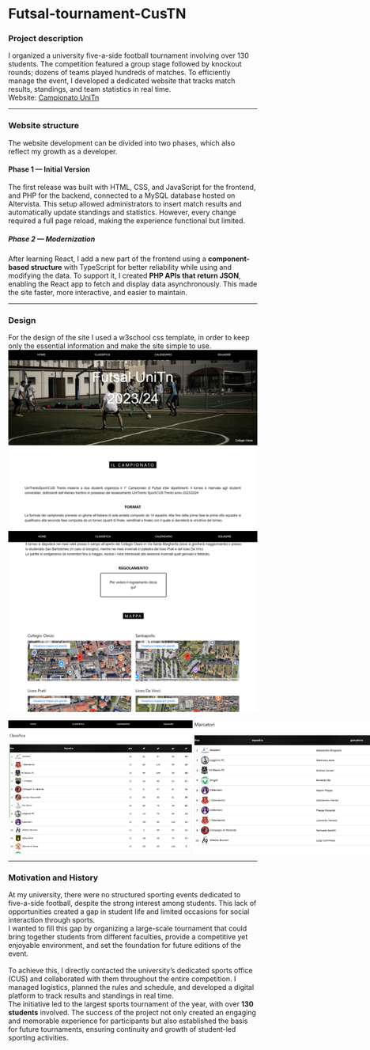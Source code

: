 # Futsal-tournament-CusTN
### Project description
I organized a university five-a-side football tournament involving over 130 students. The competition featured a group stage followed by knockout rounds; dozens of teams played hundreds of matches. To efficiently manage the event, I developed a dedicated website that tracks match results, standings, and team statistics in real time. 
<br>Website: <a href="https://campionatounitn.altervista.org/">Campionato UniTn</a>

---

### Website structure
The website development can be divided into two phases, which also reflect my growth as a developer.
#### Phase 1 — Initial Version
The first release was built with HTML, CSS, and JavaScript for the frontend, and PHP for the backend, connected to a MySQL database hosted on Altervista. This setup allowed administrators to insert match results and automatically update standings and statistics. However, every change required a full page reload, making the experience functional but limited.
##### Phase 2 — Modernization
After learning React, I add a new part of the frontend using a <b>component-based structure</b> with TypeScript for better reliability while using and modifying the data. To support it, I created <b>PHP APIs that return JSON</b>, enabling the React app to fetch and display data asynchronously. This made the site faster, more interactive, and easier to maintain.

---
### Design
For the design of the site I used a w3school css template, in order to keep only the essential information and make the site simple to use. 
![homepage](./media/home1.png)
![homepage](./media/home2.png)
<p style="display: flex" align=center>
  <img src="https://github.com/eliazov/Futsal-tournament-CusTN/blob/main/media/Ranking1.png" height="270">
  <img src="https://github.com/eliazov/Futsal-tournament-CusTN/blob/main/media/Ranking2.png" height="270">
</p>

---
### Motivation and History
At my university, there were no structured sporting events dedicated to five-a-side football, despite the strong interest among students. This lack of opportunities created a gap in student life and limited occasions for social interaction through sports.
<br>I wanted to fill this gap by organizing a large-scale tournament that could bring together students from different faculties, provide a competitive yet enjoyable environment, and set the foundation for future editions of the event.
<br><br>To achieve this, I directly contacted the university’s dedicated sports office (CUS) and collaborated with them throughout the entire competition. I managed logistics, planned the rules and schedule, and developed a digital platform to track results and standings in real time.
<br>The initiative led to the largest sports tournament of the year, with over <strong>130 students</strong> involved. The success of the project not only created an engaging and memorable experience for participants but also established the basis for future tournaments, ensuring continuity and growth of student-led sporting activities.
